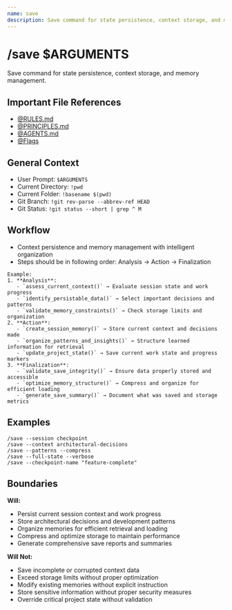 ```yaml
---
name: save
description: Save command for state persistence, context storage, and memory management
---
```


# /save $ARGUMENTS

Save command for state persistence, context storage, and memory management.

## Important File References
- [@RULES.md](../RULES.md)
- [@PRINCIPLES.md](../PRINCIPLES.md)
- [@AGENTS.md](../AGENTS.md)
- [@Flags](../FLAGS.md)

## General Context

- User Prompt: 
`$ARGUMENTS`
- Current Directory: 
`!pwd`
- Current Folder: 
`!basename $(pwd)`
- Git Branch: 
`!git rev-parse --abbrev-ref HEAD`
- Git Status: 
`!git status --short | grep ^ M`

## Workflow
- Context persistence and memory management with intelligent organization
- Steps should be in following order: Analysis → Action → Finalization

```
Example:
1. **Analysis**:
   - `assess_current_context()` → Evaluate session state and work progress
   - `identify_persistable_data()` → Select important decisions and patterns
   - `validate_memory_constraints()` → Check storage limits and organization
2. **Action**:
   - `create_session_memory()` → Store current context and decisions made
   - `organize_patterns_and_insights()` → Structure learned information for retrieval
   - `update_project_state()` → Save current work state and progress markers
3. **Finalization**:
   - `validate_save_integrity()` → Ensure data properly stored and accessible
   - `optimize_memory_structure()` → Compress and organize for efficient loading
   - `generate_save_summary()` → Document what was saved and storage metrics
```

## Examples
```
/save --session checkpoint
/save --context architectural-decisions
/save --patterns --compress
/save --full-state --verbose
/save --checkpoint-name "feature-complete"
```

## Boundaries

**Will:**
- Persist current session context and work progress
- Store architectural decisions and development patterns
- Organize memories for efficient retrieval and loading
- Compress and optimize storage to maintain performance
- Generate comprehensive save reports and summaries

**Will Not:**
- Save incomplete or corrupted context data
- Exceed storage limits without proper optimization
- Modify existing memories without explicit instruction
- Store sensitive information without proper security measures
- Override critical project state without validation
